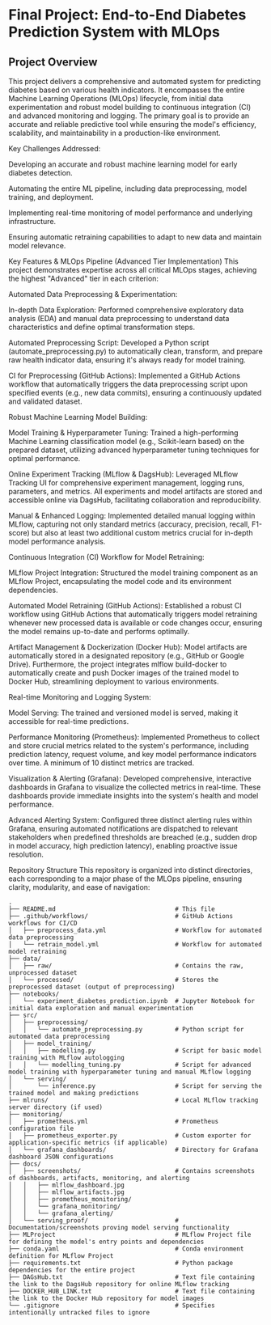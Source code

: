 # Final Project: End-to-End Diabetes Prediction System with MLOps
## Project Overview
This project delivers a comprehensive and automated system for predicting diabetes based on various health indicators. It encompasses the entire Machine Learning Operations (MLOps) lifecycle, from initial data experimentation and robust model building to continuous integration (CI) and advanced monitoring and logging. The primary goal is to provide an accurate and reliable predictive tool while ensuring the model's efficiency, scalability, and maintainability in a production-like environment.

Key Challenges Addressed:

Developing an accurate and robust machine learning model for early diabetes detection.

Automating the entire ML pipeline, including data preprocessing, model training, and deployment.

Implementing real-time monitoring of model performance and underlying infrastructure.

Ensuring automatic retraining capabilities to adapt to new data and maintain model relevance.

Key Features & MLOps Pipeline (Advanced Tier Implementation)
This project demonstrates expertise across all critical MLOps stages, achieving the highest "Advanced" tier in each criterion:

Automated Data Preprocessing & Experimentation:

In-depth Data Exploration: Performed comprehensive exploratory data analysis (EDA) and manual data preprocessing to understand data characteristics and define optimal transformation steps.

Automated Preprocessing Script: Developed a Python script (automate_preprocessing.py) to automatically clean, transform, and prepare raw health indicator data, ensuring it's always ready for model training.

CI for Preprocessing (GitHub Actions): Implemented a GitHub Actions workflow that automatically triggers the data preprocessing script upon specified events (e.g., new data commits), ensuring a continuously updated and validated dataset.

Robust Machine Learning Model Building:

Model Training & Hyperparameter Tuning: Trained a high-performing Machine Learning classification model (e.g., Scikit-learn based) on the prepared dataset, utilizing advanced hyperparameter tuning techniques for optimal performance.

Online Experiment Tracking (MLflow & DagsHub): Leveraged MLflow Tracking UI for comprehensive experiment management, logging runs, parameters, and metrics. All experiments and model artifacts are stored and accessible online via DagsHub, facilitating collaboration and reproducibility.

Manual & Enhanced Logging: Implemented detailed manual logging within MLflow, capturing not only standard metrics (accuracy, precision, recall, F1-score) but also at least two additional custom metrics crucial for in-depth model performance analysis.

Continuous Integration (CI) Workflow for Model Retraining:

MLflow Project Integration: Structured the model training component as an MLflow Project, encapsulating the model code and its environment dependencies.

Automated Model Retraining (GitHub Actions): Established a robust CI workflow using GitHub Actions that automatically triggers model retraining whenever new processed data is available or code changes occur, ensuring the model remains up-to-date and performs optimally.

Artifact Management & Dockerization (Docker Hub): Model artifacts are automatically stored in a designated repository (e.g., GitHub or Google Drive). Furthermore, the project integrates mlflow build-docker to automatically create and push Docker images of the trained model to Docker Hub, streamlining deployment to various environments.

Real-time Monitoring and Logging System:

Model Serving: The trained and versioned model is served, making it accessible for real-time predictions.

Performance Monitoring (Prometheus): Implemented Prometheus to collect and store crucial metrics related to the system's performance, including prediction latency, request volume, and key model performance indicators over time. A minimum of 10 distinct metrics are tracked.

Visualization & Alerting (Grafana): Developed comprehensive, interactive dashboards in Grafana to visualize the collected metrics in real-time. These dashboards provide immediate insights into the system's health and model performance.

Advanced Alerting System: Configured three distinct alerting rules within Grafana, ensuring automated notifications are dispatched to relevant stakeholders when predefined thresholds are breached (e.g., sudden drop in model accuracy, high prediction latency), enabling proactive issue resolution.

Repository Structure
This repository is organized into distinct directories, each corresponding to a major phase of the MLOps pipeline, ensuring clarity, modularity, and ease of navigation:
```
.
├── README.md                                 # This file
├── .github/workflows/                        # GitHub Actions workflows for CI/CD
│   ├── preprocess_data.yml                   # Workflow for automated data preprocessing
│   └── retrain_model.yml                     # Workflow for automated model retraining
├── data/
│   ├── raw/                                  # Contains the raw, unprocessed dataset
│   └── processed/                            # Stores the preprocessed dataset (output of preprocessing)
├── notebooks/
│   └── experiment_diabetes_prediction.ipynb  # Jupyter Notebook for initial data exploration and manual experimentation
├── src/
│   ├── preprocessing/
│   │   └── automate_preprocessing.py         # Python script for automated data preprocessing
│   ├── model_training/
│   │   ├── modelling.py                      # Script for basic model training with MLflow autologging
│   │   └── modelling_tuning.py               # Script for advanced model training with hyperparameter tuning and manual MLflow logging
│   └── serving/
│       └── inference.py                      # Script for serving the trained model and making predictions
├── mlruns/                                   # Local MLflow tracking server directory (if used)
├── monitoring/
│   ├── prometheus.yml                        # Prometheus configuration file
│   ├── prometheus_exporter.py                # Custom exporter for application-specific metrics (if applicable)
│   └── grafana_dashboards/                   # Directory for Grafana dashboard JSON configurations
├── docs/
│   ├── screenshots/                          # Contains screenshots of dashboards, artifacts, monitoring, and alerting
│   │   ├── mlflow_dashboard.jpg
│   │   ├── mlflow_artifacts.jpg
│   │   ├── prometheus_monitoring/
│   │   └── grafana_monitoring/
│   │   └── grafana_alerting/
│   └── serving_proof/                        # Documentation/screenshots proving model serving functionality
├── MLProject                                 # MLflow Project file for defining the model's entry points and dependencies
├── conda.yaml                                # Conda environment definition for MLflow Project
├── requirements.txt                          # Python package dependencies for the entire project
├── DAGsHub.txt                               # Text file containing the link to the DagsHub repository for online MLflow tracking
├── DOCKER_HUB_LINK.txt                       # Text file containing the link to the Docker Hub repository for model images
└── .gitignore                                # Specifies intentionally untracked files to ignore
```
